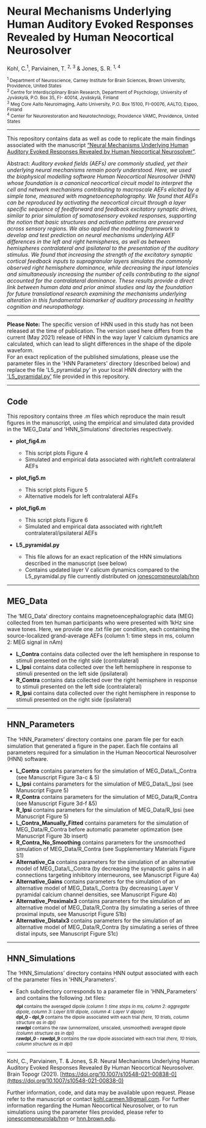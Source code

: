 # Neural Mechanisms Underlying Human Auditory Evoked Responses Revealed by Human Neocortical Neurosolver

Kohl, C.<sup>1</sup>, Parviainen, T. <sup>2, 3</sup> & Jones, S. R. <sup>1, 4</sup>  
   
<sup><sup>1</sup> Department of Neuroscience, Carney Institute for Brain Sciences, Brown University, Providence, United States  
<sup>2</sup> Centre for Interdisciplinary Brain Research, Department of Psychology, University of Jyväskylä, P.O. Box 35, FI- 40014, Jyväskylä, Finland  
<sup>3</sup> Meg Core Aalto Neuroimaging, Aalto University, P.O. Box 15100, FI-00076, AALTO, Espoo, Finland  
<sup>4</sup> Center for Neurorestoration and Neurotechnology, Providence VAMC, Providence, United States</sup>  

***
This repository contains data as well as code to replicate the main findings associated with the manuscript [“Neural Mechanisms Underlying Human Auditory Evoked Responses Revealed by Human Neocortical Neurosolver”](https://doi.org/10.1007/s10548-021-00838-0). 

Abstract:
*Auditory evoked fields (AEFs) are commonly studied, yet their underlying neural mechanisms remain poorly understood. Here, we used the biophysical modelling software Human Neocortical Neurosolver (HNN) whose foundation is a canonical neocortical circuit model to interpret the cell and network mechanisms contributing to macroscale AEFs elicited by a simple tone, measured with magnetoencephalography. We found that AEFs can be reproduced by activating the neocortical circuit through a layer specific sequence of feedforward and feedback excitatory synaptic drives, similar to prior simulation of somatosensory evoked responses, supporting the notion that basic structures and activation patterns are preserved across sensory regions. We also applied the modeling framework to develop and test prediction on neural mechanisms underlying AEF differences in the left and right hemispheres, as well as between hemispheres contralateral and ipsilateral to the presentation of the auditory stimulus. We found that increasing the strength of the excitatory synaptic cortical feedback inputs to supragranular layers simulates the commonly observed right hemisphere dominance, while decreasing the input latencies and simultaneously increasing the number of cells contributing to the signal accounted for the contralateral dominance. These results provide a direct link between human data and prior animal studies and lay the foundation for future translational research examining the mechanisms underlying alteration in this fundamental biomarker of auditory processing in healthy cognition and neuropathology.*  
  

***

**Please Note:** The specific version of HNN used in this study has not been released at the time of publication. The version used here differs from the current (May 2021) release of HNN in the way layer V calcium dynamics are calculated, which can lead to slight differences in the shape of the dipole waveform.  
For an exact replication of the published simulations, please use the parameter files in the 'HNN Parameters' directory (described below) and replace the file  'L5_pyramidal.py' in your local HNN directory with the ['L5_pyramidal.py'](https://github.com/kohl-carmen/HNN-AEF/blob/main/L5_pyramidal.py) file provided in this repository.

***
## Code
This repository contains three .m files which reproduce the main result figures in the manuscript, using the empirical and simulated data provided in the ‘MEG_Data’ and 'HNN_Simulations' directories respectively.
 *	**plot_fig4.m**
    *	This script plots Figure 4
    *   Simulated and empirical data associated with right/left contralateral AEFs
     
*	**plot_fig5.m**
    *	This script plots Figure 5
    *   Alternative models for left contralateral AEFs
    
* **plot_fig6.m**  
    *	This script plots Figure 6
    *   Simulated and empirical data associated with right/left contralateral/ipsilateral AEFs 

* **L5_pyramidal.py**  
    *	This file allows for an exact replication of the HNN simulations described in the manuscript (see below)
    *   Contains updated layer V calicum dynamics compared to the L5_pyramidal.py file currently distributed on [jonescompneurolab/hnn](https://github.com/jonescompneurolab/hnn)
    

***
## MEG_Data
The ‘MEG_Data’ directory contains magnetoencephalographic data (MEG) collected from ten human participants who were presented with 1kHz sine wave tones. 
Here, we provide one .txt file per condition, each containing the source-localized grand-average AEFs (column 1: time steps in ms, column 2: MEG signal in nAm)
*	<span>**L_Contra**</span> contains data collected over the left hemisphere in response to stimuli presented on the right side (contralateral)
*	<span>**L_Ipsi**</span> contains data collected over the left hemisphere in response to stimuli presented on the left side   (ipsilateral)
*	<span>**R_Contra**</span> contains data collected over the right hemisphere in response to stimuli presented on the left side (contralateral)
*	<span>**R_Ipsi**</span> contains data collected over the right hemisphere in response to stimuli presented on the right side (ipsilateral)
***
## HNN_Parameters
The ‘HNN_Parameters’ directory contains one .param file per for each simulation that generated a figure in the paper. Each file contains all parameters required for a simulation in the Human Neocortical Neurosolver (HNN) software.
*	<span>**L_Contra**</span> contains parameters for the simulation of MEG_Data/L_Contra (see Manuscript Figure 3a-c & 5)
*	<span>**L_Ipsi**</span> contains parameters for the simulation of MEG_Data/L_Ipsi (see Manuscript Figure 5)
*	<span>**R_Contra**</span> contains parameters for the simulation of MEG_Data/R_Contra (see Manuscript Figure 3d-f &5)
*	<span>**R_Ipsi**</span> contains parameters for the simulation of MEG_Data/R_Ipsi (see Manuscript Figure 5)
*	<span>**L_Contra_Manually_Fitted**</span> contains parameters for the simulation of MEG_Data/R_Contra before automatic parameter optimzation (see Manuscript Figure 3b insert)
*	<span>**R_Contra_No_Smoothing**</span> contains parameters for the unsmoothed simulation of MEG_Data/R_Contra (see Supplementary Materials Figure S1)
*	<span>**Alternative_Ca**</span> contains parameters for the simulation of an alternative model of MEG_Data/L_Contra (by decreasing the synapctic gains in all connections targeting inhibitory interneurons, see Manuscript Figure 4a)
*	<span>**Alternative_Gains**</span> contains parameters for the simulation of an alternative model of MEG_Data/L_Contra (by decreasing Layer V pyramidal calcium channel densities, see Manuscript Figure 4b)
*	<span>**Alternative_Proximalx3**</span> contains parameters for the simulation of an alternative model of MEG_Data/R_Contra (by simulating a series of three proximal inputs, see Manuscript Figure S1b)
*	<span>**Alternative_Distalx3**</span> contains parameters for the simulation of an alternative model of MEG_Data/R_Contra (by simulating a series of three distal inputs, see Manuscript Figure S1c)
***
## HNN_Simulations
The ‘HNN_Simulations’ directory contains HNN output associated with each of the parameter files in 'HNN_Parameters'.
*	Each subdirectory corresponds to a parameter file in 'HNN_Parameters' and contains the following .txt files:  
    <sub> **dpl**	contains the averaged dipole *(column 1: time steps in ms, column 2: aggregate dipole, column 3: Layer II/III dipole, column 4: Layer V dipole)*   
     **dpl_0 - dpl_9**	contains the dipole associated with each trial *(here, 10 trials, column structure as in dpl)*   
     **rawdpl**	contains the raw (unnormalized, unscaled, unsmoothed) averaged dipole *(column structure as in dpl)*   
     **rawdpl_0 - rawdpl_9**	contains the raw dipole associated with each trial *(here, 10 trials, column structure as in dpl)*        </sub> 

***
Kohl, C., Parviainen, T. & Jones, S.R. Neural Mechanisms Underlying Human Auditory Evoked Responses Revealed By Human Neocortical Neurosolver. Brain Topogr (2021). [https://doi.org/10.1007/s10548-021-00838-0](https://doi.org/10.1007/s10548-021-00838-0)

Further information, code, and data may be available upon request. 
Please refer to the manuscript or contact kohl.carmen.1@gmail.com. 
For further information regarding the Human Neocortical Neurosolver, or to run simulations using the parameter files provided,
please refer to [jonescompneurolab/hnn](https://github.com/jonescompneurolab/hnn) or [hnn.brown.edu](https://hnn.brown.edu/).
